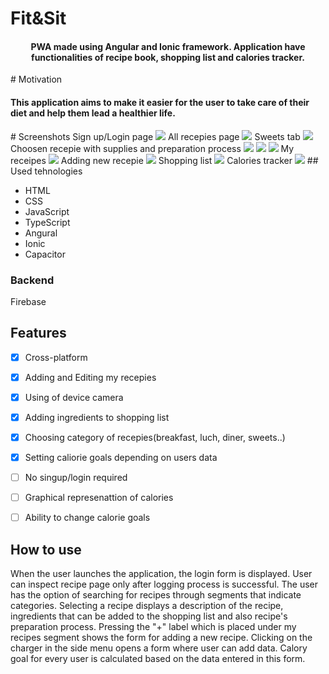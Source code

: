 # Fit&Sit
<h4 align="center">
PWA made using Angular and Ionic framework. Application have functionalities of recipe book, shopping list and calories tracker.
</h4>
# Motivation
<h4>
This application aims to make it easier for the user to take care of their diet and help them lead a healthier life.
</h4>
# Screenshots
Sign up/Login page
<img src="https://drive.google.com/file/d/1Au2pnDwYfMFv6K1LBDjgNqqb0Qf_hHC4/view?usp=sharing">
All recepies page
<img src="https://drive.google.com/file/d/17owJzc5sMJ96Q7jdD9R6cw92CqYME4Nv/view?usp=sharing">
Sweets tab
<img src="https://drive.google.com/file/d/17TSGWzONW2hZR2qJ9Nz7kRUrpF0BL4Xo/view?usp=sharing">
Choosen recepie with supplies and preparation process
<img src="https://drive.google.com/file/d/1MDlPkkk8UCsL2IcV_KzJIOfP8rCmMvFc/view?usp=sharing">
<img src="https://drive.google.com/file/d/1H07k9_vVoRw5xHFJLc5E68eeMxd5HljS/view?usp=sharing">
<img src="https://drive.google.com/file/d/1mEuB2fNE7bZ5ygMLizFlgbm1sjAMCvz7/view?usp=sharing">
My receipes
<img src="https://drive.google.com/file/d/1Jwom_UpJpC_FuMU-wUhLQWUPn8dlzQ0U/view?usp=sharing">
Adding new recepie
<img src="https://drive.google.com/file/d/1pVBsgYQOjeuVqRQskWvZGDDgECEjwkAg/view?usp=sharing">
Shopping list
<img src="https://drive.google.com/file/d/13gvQlL6cbtwFk2BTQArl5E35lsLd2oSK/view?usp=sharing">
Calories tracker
<img src="https://drive.google.com/file/d/1WSk1zt3GzXh4J_l9iv_uy1C5Hb3NS_sg/view?usp=sharing">
## Used tehnologies
<ul>
  <li>HTML</li>
  <li>CSS</li>
  <li>JavaScript</li>
  <li>TypeScript</li>
  <li>Angural</li>
  <li>Ionic</li>
  <li>Capacitor</li> 
</ul>
<h3>Backend</h3>
<p>Firebase</p>

## Features

- [x] Cross-platform
- [x] Adding and Editing my recepies
- [x] Using of device camera
- [x] Adding ingredients to shopping list
- [x] Choosing category of recepies(breakfast, luch, diner, sweets..)
- [x] Setting caliorie goals depending on users data
- [ ] No singup/login required
- [ ] Graphical represenattion of calories
- [ ] Ability to change calorie goals


## How to use
<p>When the user launches the application, the login form is displayed.  User can inspect recipe page only after logging process is successful. The user has the option of searching for recipes through segments that indicate categories. Selecting a recipe displays a description of the recipe, ingredients that can be added to the shopping list and also recipe's preparation process. Pressing the "+" label which is placed under my recipes segment shows the form for adding a new recipe. Clicking on the charger in the side menu opens a form where user can add data. Calory goal for every user is calculated based on the data entered in this form.</p>

